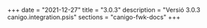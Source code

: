 +++
date        = "2021-12-27"
title       = "3.0.3"
description = "Versió 3.0.3 canigo.integration.psis"
sections    = "canigo-fwk-docs"
+++